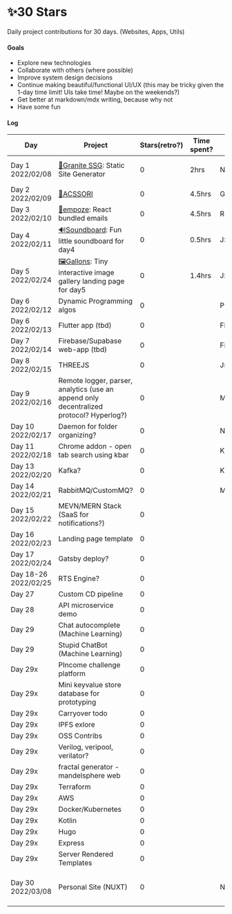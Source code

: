 # ✨30 Stars
 Daily project contributions for 30 days. (Websites, Apps, Utils)

#### Goals
- Explore new technologies
- Collaborate with others (where possible)
- Improve system design decisions
- Continue making beautiful/functional UI/UX (this may be tricky given the 1-day time limit! UIs take time! Maybe on the weekends?)
- Get better at markdown/mdx writing, because why not
- Have some fun

#### Log

| Day   | Project     | Stars(retro?) | Time spent? | Tech |Comments|
|-------|-------------|---------------|-------------|------|--------|
| Day 1 2022/02/08 | [🗻Granite SSG](https://github.com/kolism/Granite): Static Site Generator| 0 |   2hrs        |Node, ejs, front-matter, marked, md, css, html, js             | 4kb code size @ [Demo](https://granite.vercel.app/) |
| Day 2 2022/02/09 | [🎀ACSSORI](https://github.com/kolism/ACSSORI)  |      0         |     4.5hrs        |  GULP, CSS, HTML, YML(Github actions)   | Drop-in CSS [Demo](https://acssori.vercel.app/)      |
| Day 3 2022/02/10 | [📨empoze](https://github.com/kolism/empoze): React bundled emails            |     0        |   4.5hrs   | ReactJS,Webpack,Tailwind,CSS,HTML,Babel,Juice,Mailwind      | |
| Day 4 2022/02/11 | [🔊Soundboard](https://github.com/kolism/Soundboard): Fun little soundboard for day4         |     0        |  0.5hrs    | JS/CSS/HTML      |[Demo](https://kolism.github.io/Soundboard/)  |
| Day 5 2022/02/24 | [🖼Gallons](https://github.com/kolism/Gallons): Tiny interactive image gallery landing page for day5         |     0        |  1.4hrs    | JS/CSS/HTML      |[Demo](https://kolism.github.io/Gallons/)  |
| Day 6 2022/02/12 | Dynamic Programming algos            |     0        |      | Python?      | |
| Day 6 2022/02/13 | Flutter app (tbd)        |       0      |      | Flutter,JS      | |
| Day 7 2022/02/14 | Firebase/Supabase web-app (tbd)       |      0       |      | Firebase,JS      | |
| Day 8 2022/02/15 | THREEJS       |      0       |      | Js,Webgl,Threejs,html      | |
| Day 9 2022/02/16 | Remote logger, parser, analytics (use an append only decentralized protocol? Hyperlog?)      |      0       |      | Mongo?Node?      | |
| Day 10 2022/02/17 | Daemon for folder organizing?       |      0       |      | Node + FS?      | |
| Day 11 2022/02/18 | Chrome addon - open tab search using kbar       |      0       |      | Kbar + javascript     | |
| Day 13 2022/02/20 | Kafka?          |       0      |      | Kafka      |  |
| Day 14 2022/02/21 | RabbitMQ/CustomMQ?         |       0      |      | MQ      |  |
| Day 15 2022/02/22 | MEVN/MERN Stack (SaaS for notifications?)         |       0      |      |    |  |
| Day 16 2022/02/23 | Landing page template        |       0      |      |    |  |
| Day 17 2022/02/24 | Gatsby deploy?       |       0      |      |    |  |
| Day 18-26 2022/02/25 | RTS Engine?       |       0      |      |    |  |
| Day 27  | Custom CD pipeline    |       0      |      |    |  |
| Day 28  | API microservice demo    |       0      |      |    |  |
| Day 29  | Chat autocomplete (Machine Learning)   |       0      |      |    |  |
| Day 29  | Stupid ChatBot (Machine Learning)    |       0      |      |    |  |
| Day 29x | PIncome challenge platform    |       0      |      |    |  |
| Day 29x | Mini keyvalue store database for prototyping    |       0      |      |    |  |
| Day 29x | Carryover todo    |       0      |      |    |  |
| Day 29x | IPFS exlore    |       0      |      |    |  |
| Day 29x | OSS Contribs    |       0      |      |    |  |
| Day 29x | Verilog, veripool, verilator?    |       0      |      |    |  |
| Day 29x | fractal generator - mandelsphere web   |       0      |      |    |  |
| Day 29x | Terraform   |       0      |      |    |  |
| Day 29x | AWS   |       0      |      |    |  |
| Day 29x | Docker/Kubernetes   |       0      |      |    |  |
| Day 29x | Kotlin   |       0      |      |    |  |
| Day 29x | Hugo   |       0      |      |    |  |
| Day 29x | Express   |       0      |      |    |  |
| Day 29x | Server Rendered Templates   |       0      |      |    |  |
| Day 30 2022/03/08 | Personal Site   (NUXT)          |       0      |      | Nuxt      | A simple personal webpage for myself |

